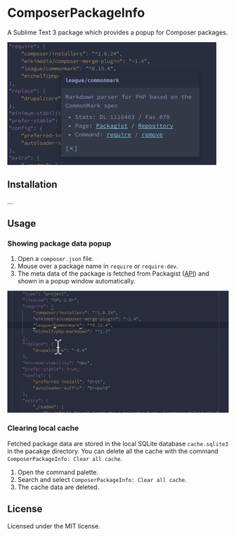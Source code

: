 # ComposerPackageInfo

A Sublime Text 3 package which provides a popup for Composer packages.

![Capture](https://raw.githubusercontent.com/gh640/SublimeComposerPackageInfo/master/assets/capture.png)


## Installation

...


## Usage

### Showing package data popup

1. Open a `composer.json` file.
2. Mouse over a package name in `require` or `require-dev`.
3. The meta data of the package is fetched from Packagist ([API](https://packagist.org/apidoc)) and shown in a popup window automatically.

![Capture](https://raw.githubusercontent.com/gh640/SublimeComposerPackageInfo/master/assets/capture.gif)

### Clearing local cache

Fetched package data are stored in the local SQLite database `cache.sqlite3` in the pacakge directory. You can delete all the cache with the command `ComposerPackageInfo: Clear all cache`.

1. Open the command palette.
2. Search and select `ComposerPackageInfo: Clear all cache`.
3. The cache data are deleted.


## License

Licensed under the MIT license.
